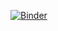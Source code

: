 [![Binder](https://mybinder.org/badge_logo.svg)](https://mybinder.org/v2/gh/adhalanay/curs-biologie2022/HEAD)

